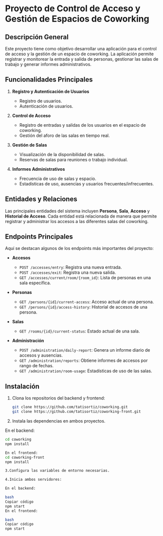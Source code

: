 # Proyecto de Control de Acceso y Gestión de Espacios de Coworking

## Descripción General

Este proyecto tiene como objetivo desarrollar una aplicación para el control de acceso y la gestión de un espacio de coworking. La aplicación permite registrar y monitorear la entrada y salida de personas, gestionar las salas de trabajo y generar informes administrativos.

## Funcionalidades Principales

1. **Registro y Autenticación de Usuarios**  
   - Registro de usuarios.  
   - Autenticación de usuarios.

2. **Control de Acceso**  
   - Registro de entradas y salidas de los usuarios en el espacio de coworking.  
   - Gestión del aforo de las salas en tiempo real.

3. **Gestión de Salas**  
   - Visualización de la disponibilidad de salas.  
   - Reservas de salas para reuniones o trabajo individual.

4. **Informes Administrativos**  
   - Frecuencia de uso de salas y espacio.  
   - Estadísticas de uso, ausencias y usuarios frecuentes/infrecuentes.

## Entidades y Relaciones

Las principales entidades del sistema incluyen **Persona**, **Sala**, **Acceso** y **Historial de Acceso**. Cada entidad está relacionada de manera que permite registrar y administrar los accesos a las diferentes salas del coworking.

## Endpoints Principales

Aquí se destacan algunos de los endpoints más importantes del proyecto:

- **Accesos**  
  - `POST /accesses/entry`: Registra una nueva entrada.  
  - `POST /accesses/exit`: Registra una nueva salida.  
  - `GET /accesses/current/room/{room_id}`: Lista de personas en una sala específica.

- **Personas**  
  - `GET /persons/{id}/current-access`: Acceso actual de una persona.  
  - `GET /persons/{id}/access-history`: Historial de accesos de una persona.

- **Salas**  
  - `GET /rooms/{id}/current-status`: Estado actual de una sala.

- **Administración**  
  - `POST /administration/daily-report`: Genera un informe diario de accesos y ausencias.  
  - `GET /administration/reports`: Obtiene informes de accesos por rango de fechas.  
  - `GET /administration/room-usage`: Estadísticas de uso de las salas.

## Instalación

1. Clona los repositorios del backend y frontend:

   ```bash
   git clone https://github.com/tatisortiz/coworking.git
   git clone https://github.com/tatisortiz/coworking-front.git

2. Instala las dependencias en ambos proyectos.

En el backend:
   ```bash
cd coworking
npm install

En el frontend:
cd coworking-front
npm install

3.Configura las variables de entorno necesarias.

4.Inicia ambos servidores:

En el backend:

bash
Copiar código
npm start
En el frontend:

bash
Copiar código
npm start


